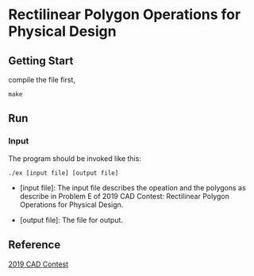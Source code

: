 # Rectilinear Polygon Operations for Physical Design
## Getting Start
compile the file first,
```
make
```

## Run

### Input

The program should be invoked like this:
```
./ex [input file] [output file]
```
- [input file]: The input file describes the opeation and the polygons as describe in Problem E of 2019 CAD Contest: Rectilinear Polygon
Operations for Physical Design.


- [output file]: The file for output.

## Reference
[2019 CAD Contest](http://iccad-contest.org/2019/tw/problems.html)

